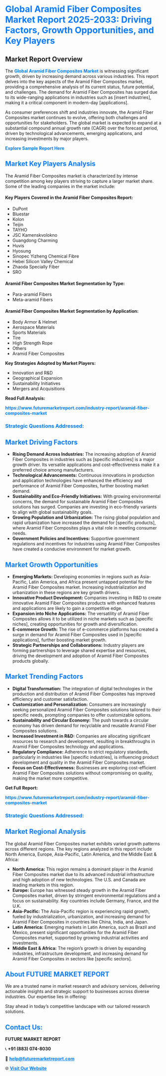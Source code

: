 <h1 style="color: #007BFF;">Global Aramid Fiber Composites Market Report 2025-2033: Driving Factors, Growth Opportunities, and Key Players</h1>

<section id="overview">
<h2>Market Report Overview</h2>
<p>The <a href="https://www.futuremarketreport.com/industry-report/aramid-fiber-composites-market" style="color: #007BFF; text-decoration: none;"><strong>Global Aramid Fiber Composites Market</strong></a> is witnessing significant growth, driven by increasing demand across various industries. This report delves into the key aspects of the Aramid Fiber Composites market, providing a comprehensive analysis of its current status, future potential, and challenges. The demand for Aramid Fiber Composites has surged due to its wide-ranging applications in industries such as [insert industries], making it a critical component in modern-day [applications].</p>
<p>As consumer preferences shift and industries innovate, the Aramid Fiber Composites market continues to evolve, offering both challenges and opportunities for stakeholders. The global market is expected to expand at a substantial compound annual growth rate (CAGR) over the forecast period, driven by technological advancements, emerging applications, and increasing investments by major players.</p>
</section>

<section id="overview">
<p><a href="https://www.futuremarketreport.com/request-sample/reportId=119379" style="color: #007BFF; text-decoration: none;"><strong>Explore Sample Report Here</strong></a></p>
</section>

<section id="key-players">
<h2 style="color: #007BFF;">Market Key Players Analysis</h2>
<p>The Aramid Fiber Composites market is characterized by intense competition among key players striving to capture a larger market share. Some of the leading companies in the market include:</p>
<h4>Key Players Covered in the Aramid Fiber Composites Report:</h4>
<ul><li>DuPont</li><li>Bluestar</li><li>Kolon</li><li>Teijin</li><li>TAYHO</li><li>JSC Kamenskvolokno</li><li>Guangdong Charming</li><li>Huvis</li><li>Hyosung</li><li>Sinopec Yizheng Chemical Fibre</li><li>Hebei Silicon Valley Chemical</li><li>Zhaoda Specially Fiber</li><li>SRO</li></ul>
<h4>Aramid Fiber Composites Market Segmentation by Type:</h4>
<ul><li>Para-aramid Fibers</li><li>Meta-aramid Fibers</li></ul>

<h4>Aramid Fiber Composites Market Segmentation by Application:</h4>
<ul><li>Body Armor &amp; Helmet</li><li>Aerospace Materials</li><li>Sports Materials</li><li>Tire</li><li>High Strength Rope</li><li>Others</li><li>Aramid Fiber Composites</li></ul>
<p><strong>Key Strategies Adopted by Market Players:</strong></p>
<ul>
<li>Innovation and R&D</li>
<li>Geographical Expansion</li>
<li>Sustainability Initiatives</li>
<li>Mergers and Acquisitions</li>
</ul>
</section>

<section>
<p><strong>Read Full Analysis: </strong></p><a href="https://www.futuremarketreport.com/industry-report/aramid-fiber-composites-market" style="color: #007BFF; text-decoration: none;"><strong>https://www.futuremarketreport.com/industry-report/aramid-fiber-composites-market</strong></a>
<h3 style="color: #007BFF;">Strategic Questions Addressed:</h3>
</section>

<section id="driving-factors">
<h2 style="color: #007BFF;">Market Driving Factors</h2>
<ul>
<li><strong>Rising Demand Across Industries:</strong> The increasing adoption of Aramid Fiber Composites in industries such as [specific industries] is a major growth driver. Its versatile applications and cost-effectiveness make it a preferred choice among manufacturers.</li>
<li><strong>Technological Advancements:</strong> Continuous innovations in production and application technologies have enhanced the efficiency and performance of Aramid Fiber Composites, further boosting market demand.</li>
<li><strong>Sustainability and Eco-Friendly Initiatives:</strong> With growing environmental concerns, the demand for sustainable Aramid Fiber Composites solutions has surged. Companies are investing in eco-friendly variants to align with global sustainability goals.</li>
<li><strong>Growing Population and Urbanization:</strong> The rising global population and rapid urbanization have increased the demand for [specific products], where Aramid Fiber Composites plays a vital role in meeting consumer needs.</li>
<li><strong>Government Policies and Incentives:</strong> Supportive government regulations and incentives for industries using Aramid Fiber Composites have created a conducive environment for market growth.</li>
</ul>
</section>

<section id="growth-opportunities">
<h2 style="color: #007BFF;">Market Growth Opportunities</h2>
<ul>
<li><strong>Emerging Markets:</strong> Developing economies in regions such as Asia-Pacific, Latin America, and Africa present untapped potential for the Aramid Fiber Composites market. Increasing industrialization and urbanization in these regions are key growth drivers.</li>
<li><strong>Innovative Product Development:</strong> Companies investing in R&D to create innovative Aramid Fiber Composites products with enhanced features and applications are likely to gain a competitive edge.</li>
<li><strong>Expansion into Niche Applications:</strong> The versatility of Aramid Fiber Composites allows it to be utilized in niche markets such as [specific niches], creating opportunities for growth and diversification.</li>
<li><strong>E-commerce Growth:</strong> The rise of e-commerce platforms has created a surge in demand for Aramid Fiber Composites used in [specific applications], further boosting market growth.</li>
<li><strong>Strategic Partnerships and Collaborations:</strong> Industry players are forming partnerships to leverage shared expertise and resources, driving the development and adoption of Aramid Fiber Composites products globally.</li>
</ul>
</section>

<section id="trending-factors">
<h2 style="color: #007BFF;">Market Trending Factors</h2>
<ul>
<li><strong>Digital Transformation:</strong> The integration of digital technologies in the production and distribution of Aramid Fiber Composites has improved efficiency and customer satisfaction.</li>
<li><strong>Customization and Personalization:</strong> Consumers are increasingly seeking personalized Aramid Fiber Composites solutions tailored to their specific needs, prompting companies to offer customizable options.</li>
<li><strong>Sustainability and Circular Economy:</strong> The push towards a circular economy has driven demand for recyclable and reusable Aramid Fiber Composites solutions.</li>
<li><strong>Increased Investment in R&D:</strong> Companies are allocating significant resources to research and development, resulting in breakthroughs in Aramid Fiber Composites technology and applications.</li>
<li><strong>Regulatory Compliance:</strong> Adherence to strict regulatory standards, particularly in industries like [specific industries], is influencing product development and quality in the Aramid Fiber Composites market.</li>
<li><strong>Focus on Cost-Effectiveness:</strong> Businesses are exploring cost-efficient Aramid Fiber Composites solutions without compromising on quality, making the market more competitive.</li>
</ul>
</section>

<section>
<p><strong>Get Full Report: </strong></p><a href="https://www.futuremarketreport.com/industry-report/aramid-fiber-composites-market" style="color: #007BFF; text-decoration: none;"><strong>https://www.futuremarketreport.com/industry-report/aramid-fiber-composites-market</strong></a>
<h3 style="color: #007BFF;">Strategic Questions Addressed:</h3>
</section>


<section id="regional-analysis">
<h2 style="color: #007BFF;">Market Regional Analysis</h2>
<p>The global Aramid Fiber Composites market exhibits varied growth patterns across different regions. The key regions analyzed in this report include North America, Europe, Asia-Pacific, Latin America, and the Middle East & Africa:</p>
<ul>
<li><strong>North America:</strong> This region remains a dominant player in the Aramid Fiber Composites market due to its advanced industrial infrastructure and high adoption of new technologies. The U.S. and Canada are leading markets in this region.</li>
<li><strong>Europe:</strong> Europe has witnessed steady growth in the Aramid Fiber Composites market, driven by stringent environmental regulations and a focus on sustainability. Key countries include Germany, France, and the U.K.</li>
<li><strong>Asia-Pacific:</strong> The Asia-Pacific region is experiencing rapid growth, fueled by industrialization, urbanization, and increasing demand for Aramid Fiber Composites in countries like China, India, and Japan.</li>
<li><strong>Latin America:</strong> Emerging markets in Latin America, such as Brazil and Mexico, present significant opportunities for the Aramid Fiber Composites market, supported by growing industrial activities and investments.</li>
<li><strong>Middle East & Africa:</strong> The region’s growth is driven by expanding industries, infrastructure development, and increasing demand for Aramid Fiber Composites in sectors like [specific sectors].</li>
</ul>
</section>

<footer>
<h2 style="color: #007BFF;">About FUTURE MARKET REPORT</h2>
<p>We are a trusted name in market research and advisory services, delivering actionable insights and strategic support to businesses across diverse industries. Our expertise lies in offering:</p>

<p>Stay ahead in today’s competitive landscape with our tailored research solutions.</p>

<h2 style="color: #007BFF;">Contact Us:</h2>
<p><strong>FUTURE MARKET REPORT</strong></p>
<p>📞 <strong>+91 (883) 074-8030</strong></p>
<p>📧 <strong><a href="mailto:help@futuremarketreport.com" style="color: #007BFF;">help@futuremarketreport.com</a></strong></p>
<p>🌐 <strong><a href="https://www.futuremarketreport.com/" style="color: #007BFF;">Visit Our Website</a></strong></p>
</footer>